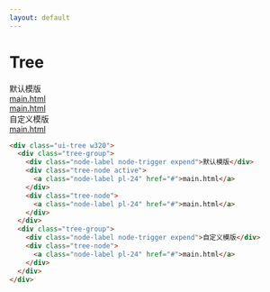 ```yaml
---
layout: default
---
```


# Tree

<div class="ui-tree w320">
  <div class="tree-group">
    <div class="node-label node-trigger expend">默认模版</div>
    <div class="tree-node active">
      <a class="node-label pl-24" href="#">main.html</a>
    </div>
    <div class="tree-node">
      <a class="node-label pl-24" href="#">main.html</a>
    </div>
  </div>
  <div class="tree-group">
    <div class="node-label node-trigger expend">自定义模版</div>
    <div class="tree-node">
      <a class="node-label pl-24" href="#">main.html</a>
    </div>
  </div>
</div>

```html
<div class="ui-tree w320">
  <div class="tree-group">
    <div class="node-label node-trigger expend">默认模版</div>
    <div class="tree-node active">
      <a class="node-label pl-24" href="#">main.html</a>
    </div>
    <div class="tree-node">
      <a class="node-label pl-24" href="#">main.html</a>
    </div>
  </div>
  <div class="tree-group">
    <div class="node-label node-trigger expend">自定义模版</div>
    <div class="tree-node">
      <a class="node-label pl-24" href="#">main.html</a>
    </div>
  </div>
</div>
```